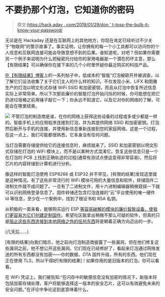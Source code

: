 # 不要扔那个灯泡，它知道你的密码

> 原文:[https://hack aday . com/2019/01/29/don ' t-toss-the-bulb-it-know-your-password/](https://hackaday.com/2019/01/29/dont-toss-that-bulb-it-knows-your-password/)

无论是在 Hackaday 还是在互联网上的其他地方，你现在肯定已经听过不少关于“物联网”的警示故事了。事实证明，让你拥有的每一个小工具都可以访问你的个人信息和互联网连接可能会导致意想不到的后果。谁知道呢，对吧？但如果你需要另一个例子来说明为什么把秘密托付给你的家用电器是一个潜在的坏主意，那么【有限结果】可以确保你在接下来的几个小时里怀疑你最近购买的科技产品。

[在【有限结果】博客](https://limitedresults.com/2019/01/pwn-the-lifx-mini-white/)上的一系列帖子中，低成本的“智能”灯泡被砸开并被调查，以了解它们设法收集了关于它们主人的什么样的知识。不仅发现小米、LIFX 和图雅生产的灯泡以明文形式存储 WiFi SSID 和加密密钥，而且从灯泡中恢复所述信息实际上非常简单。所以下次那些廉价的智能灯泡开始闪烁的时候，你可能想在把它扔进垃圾桶之前用锤子敲它一下；你永远不知道它，以及它对你的网络的了解，可能会在哪里结束。

[![](../Images/bfb5c3721ea2ee9cc124130a03ef2fb2.png)](https://hackaday.com/wp-content/uploads/2019/01/bulbhack_detail.png) 不管灯泡的制造商是谁，在你的网络上获得这些设备的过程或多或少都是一样的。智能手机上的应用程序连接到灯泡，并为其提供网络 SSID 和加密密钥。灯泡然后断开与手机的连接，并使用新信息重新连接到您的家庭网络。这是一个过程，在这一点上，我们可能都很熟悉，它本身没有任何问题。

当灯泡需要存储提供给它的连接信息时，麻烦就来了。SSID 和加密密钥以明文形式存储在灯泡的 WiFi 模块上，而不是以某种方式混淆它。恢复这些信息只是一个在灯泡的 PCB 上找到正确轨迹的过程(通常有测试点使这变得非常容易)，然后将芯片的内容转储到计算机进行分析。

像这样的智能灯泡使用 ESP8266 或 ESP32 并不罕见，[有限的结果]发现这里就是这种情况。有了这些非常流行的 WiFi 模块可用的大量信息和软件，转储固件二进制文件就不成问题了。一旦有了二进制文件，用十六进制编辑器稍微窥探一下就可以识别网络登录信息了。固件转储还包含灯泡连接的“云”平台使用的唯一硬件 id 等信息，至少在一个案例中，找到了根证书和 RSA 私钥。

从积极的一面来看，能够购买运行 ESP [等容易破解的模块的廉价智能设备，使我们更容易为它们创建定制固件](https://hackaday.com/2017/10/01/custom-lightbulb-firmware/)。希望社区能拿出稍微不那么可疑的软件，但真的只是[阻止这些东西连接到本地网络之外的任何东西](https://hackaday.com/2018/04/16/reprogramming-cheap-wifi-outlets/)将是朝着正确方向迈出的一步。

(几天后……)

[有限的结果]向我们暗示，他之前向灯泡制造商披露了一些漏洞，但在他们修复这些漏洞之前，他不想公开这些漏洞。它们现在已经修好了，看起来灯泡通过网络发送的所有东西都没有加密——你的数据，OTA 固件升级，所有的东西。他们现在正在使用 TLS，所以干得好[有限的结果]！如果你用的是旧版本的灯泡，你可以看看。

在 WiFi 凭证上，我们被告知:“在闪存中的敏感信息没有加密的情况下，新版本将包括加密存储处理，客户将能够选择这一版本的安全芯片，这可以有效避免未来的安全问题。”在评论中争论这到底意味着什么。